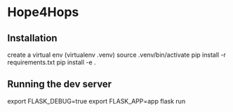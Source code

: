 # Hope4Hops

## Installation

  create a virtual env (virtualenv .venv)
  source .venv/bin/activate
  pip install -r requirements.txt
  pip install -e .

## Running the dev server

  export FLASK_DEBUG=true
  export FLASK_APP=app
  flask run
